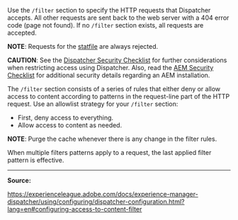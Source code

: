 Use the `/filter` section to specify the HTTP requests that Dispatcher accepts. All other requests are sent back to the web server with a 404 error code (page not found). If no `/filter` section exists, all requests are accepted.

**NOTE**: Requests for the [statfile](https://experienceleague.adobe.com/docs/experience-manager-dispatcher/using/configuring/dispatcher-configuration.html?lang=en#naming-the-statfile) are always rejected.

**CAUTION**: See the [Dispatcher Security Checklist](https://experienceleague.adobe.com/docs/experience-manager-dispatcher/using/getting-started/security-checklist.html?lang=en) for further considerations when restricting access using Dispatcher. Also, read the [AEM Security Checklist](https://experienceleague.adobe.com/docs/experience-manager-65/administering/security/security-checklist.html?lang=en#security) for additional security details regarding an AEM installation.

The `/filter` section consists of a series of rules that either deny or allow access to content according to patterns in the request-line part of the HTTP request. Use an allowlist strategy for your `/filter` section:
- First, deny access to everything.
- Allow access to content as needed.

**NOTE**: Purge the cache whenever there is any change in the filter rules.

When multiple filters patterns apply to a request, the last applied filter pattern is effective.

---

**Source:**

https://experienceleague.adobe.com/docs/experience-manager-dispatcher/using/configuring/dispatcher-configuration.html?lang=en#configuring-access-to-content-filter
